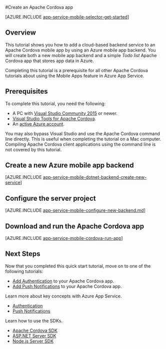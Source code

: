 <properties
    pageTitle="Create a Cordova app on Azure App Service Mobile Apps | Microsoft Azure"
    description="Follow this tutorial to get started with using Azure mobile app backends for Apache Cordova development"
    services="app-service\mobile"
    documentationCenter="javascript"
    authors="adrianhall"
    manager="erikre"
    editor=""
    tags=""
    keywords="cordova,javascript,mobile,client" />

<tags
    ms.service="app-service-mobile"
    ms.workload="na"
    ms.tgt_pltfrm="mobile-html"
    ms.devlang="javascript"
    ms.topic="hero-article"
    ms.date="05/02/2016"
    ms.author="glenga"/>

#Create an Apache Cordova app

[AZURE.INCLUDE [app-service-mobile-selector-get-started](../../includes/app-service-mobile-selector-get-started.md)]

## Overview

This tutorial shows you how to add a cloud-based backend service to an Apache Cordova mobile app by using an Azure mobile app backend.  You will create both a new mobile app backend and a simple _Todo list_ Apache Cordova app that stores app data in Azure.

Completing this tutorial is a prerequisite for all other Apache Cordova tutorials about using the Mobile Apps feature in Azure App Service.

## Prerequisites

To complete this tutorial, you need the following:

* A PC with [Visual Studio Community 2015] or newer.
* [Visual Studio Tools for Apache Cordova].
* An [active Azure account](https://azure.microsoft.com/pricing/free-trial/).

You may also bypass Visual Studio and use the Apache Cordova command line directly.  This is useful when completing the tutorial on a
Mac computer.  Compiling Apache Cordova client applications using the command line is not covered by this tutorial.

## Create a new Azure mobile app backend

[AZURE.INCLUDE [app-service-mobile-dotnet-backend-create-new-service](../../includes/app-service-mobile-dotnet-backend-create-new-service.md)]

## Configure the server project

[AZURE.INCLUDE [app-service-mobile-configure-new-backend.md](../../includes/app-service-mobile-configure-new-backend.md)]

## Download and run the Apache Cordova app

[AZURE.INCLUDE [app-service-mobile-cordova-run-app](../../includes/app-service-mobile-cordova-run-app.md)]

## Next Steps

Now that you completed this quick start tutorial, move on to one of the following tutorials:

* [Add Authentication] to your Apache Cordova app.
* [Add Push Notifications] to your Apache Cordova app.

Learn more about key concepts with Azure App Service.

* [Authentication]
* [Push Notifications]

Learn how to use the SDKs.

* [Apache Cordova SDK]
* [ASP.NET Server SDK]
* [Node.js Server SDK]

<!-- Images. -->

<!-- URLs -->
[Azure portal]: https://portal.azure.com/
[Visual Studio Community 2015]: http://www.visualstudio.com/
[Visual Studio Tools for Apache Cordova]: https://www.visualstudio.com/en-us/features/cordova-vs.aspx
[Add Authentication]: app-service-mobile-cordova-get-started-users.md
[Add Push Notifications]: app-service-mobile-cordova-get-started-push.md
[Authentication]: app-service-mobile-auth.md
[Push Notifications]: ../notification-hubs/notification-hubs-overview.md
[Apache Cordova SDK]: app-service-mobile-cordova-how-to-use-client-library.md
[ASP.NET Server SDK]: app-service-mobile-dotnet-backend-how-to-use-server-sdk.md
[Node.js Server SDK]: app-service-mobile-node-backend-how-to-use-server-sdk.md

